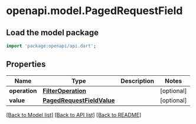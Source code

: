 # openapi.model.PagedRequestField

## Load the model package
```dart
import 'package:openapi/api.dart';
```

## Properties
Name | Type | Description | Notes
------------ | ------------- | ------------- | -------------
**operation** | [**FilterOperation**](FilterOperation.md) |  | [optional] 
**value** | [**PagedRequestFieldValue**](PagedRequestFieldValue.md) |  | [optional] 

[[Back to Model list]](../README.md#documentation-for-models) [[Back to API list]](../README.md#documentation-for-api-endpoints) [[Back to README]](../README.md)


